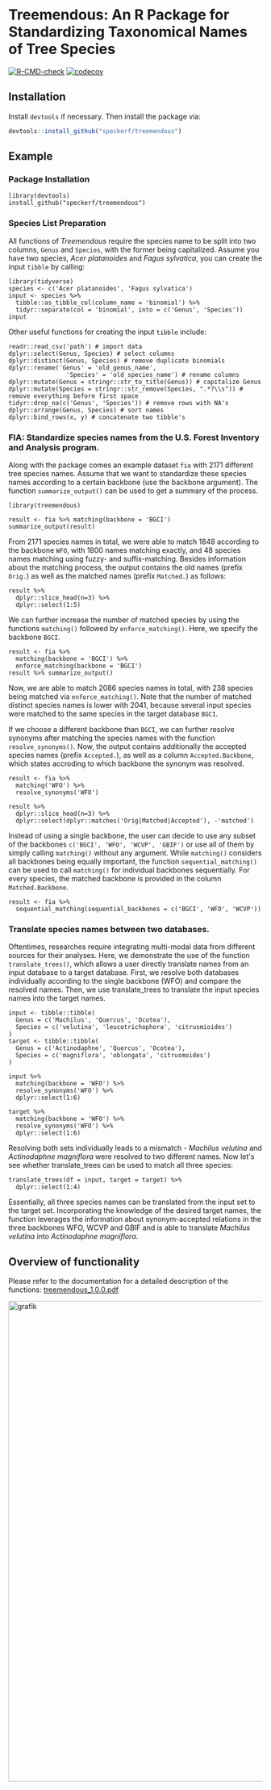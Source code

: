 # Treemendous: An R Package for Standardizing Taxonomical Names of Tree Species

[![R-CMD-check](https://github.com/speckerf/treemendous/actions/workflows/R-CMD-check.yml/badge.svg)](https://github.com/speckerf/treemendous/actions/workflows/R-CMD-check.yml)
[![codecov](https://codecov.io/gh/speckerf/treemendous/branch/main/graph/badge.svg?token=XKTPGEMFDE)](https://codecov.io/gh/speckerf/treemendous)

## Installation

Install `devtools` if necessary. Then install the package via:
```r 
devtools::install_github("speckerf/treemendous")
```

## Example

### Package Installation

```{r install, eval=FALSE}
library(devtools)
install_github("speckerf/treemendous")
```

### Species List Preparation

All functions of _Treemendous_ require the species name to be split into two columns, `Genus` and `Species`, with the former being capitalized. Assume you have two species, _Acer platanoides_ and _Fagus sylvatica_, you can create the input `tibble` by calling: 


```{r input, message=FALSE}
library(tidyverse)
species <- c('Acer platanoides', 'Fagus sylvatica')
input <- species %>%
  tibble::as_tibble_col(column_name = 'binomial') %>%
  tidyr::separate(col = 'binomial', into = c('Genus', 'Species'))
input
```

Other useful functions for creating the input `tibble` include:

```{r, eval=FALSE}
readr::read_csv('path') # import data
dplyr::select(Genus, Species) # select columns
dplyr::distinct(Genus, Species) # remove duplicate binomials
dplyr::rename('Genus' = 'old_genus_name',
                'Species' = 'old_species_name') # rename columns
dplyr::mutate(Genus = stringr::str_to_title(Genus)) # capitalize Genus
dplyr::mutate(Species = stringr::str_remove(Species, ".*?\\s")) # remove everything before first space
tidyr::drop_na(c('Genus', 'Species')) # remove rows with NA's
dplyr::arrange(Genus, Species) # sort names
dplyr::bind_rows(x, y) # concatenate two tibble's

```

### FIA: Standardize species names from the U.S. Forest Inventory and Analysis program. 

Along with the package comes an example dataset `fia` with $2171$ different tree species names. Assume that we want to standardize these species names according to a certain backbone (use the backbone argument). The function `summarize_output()` can be used to get a summary of the process. 

```{r}
library(treemendous)
```

```{r, message=FALSE}
result <- fia %>% matching(backbone = 'BGCI')
summarize_output(result)
```

From $2171$ species names in total, we were able to match $1848$ according to the backbone `WFO`, with $1800$ names matching exactly, and $48$ species names matching using fuzzy- and suffix-matching. Besides information about the matching process, the output contains the old names (prefix `Orig.`) as well as the matched names (prefix `Matched.`) as follows:

```{r}
result %>% 
  dplyr::slice_head(n=3) %>%
  dplyr::select(1:5)
```

We can further increase the number of matched species by using the functions `matching()` followed by `enforce_matching()`. Here, we specify the backbone `BGCI`. 

```{r, message=FALSE}
result <- fia %>% 
  matching(backbone = 'BGCI') %>% 
  enforce_matching(backbone = 'BGCI')
result %>% summarize_output()
```

Now, we are able to match $2086$ species names in total, with $238$ species being matched via `enforce_matching()`. Note that the number of matched distinct species names is lower with $2041$, because several input species were matched to the same species in the target database `BGCI`. 

If we choose a different backbone than `BGCI`, we can further resolve synonyms after matching the species names with the function `resolve_synonyms()`. Now, the output contains additionally the accepted species names (prefix `Accepted.`), as well as a column `Accepted.Backbone`, which states accroding to which backbone the synonym was resolved.

```{r, message=FALSE}
result <- fia %>% 
  matching('WFO') %>% 
  resolve_synonyms('WFO')
```

```{r}
result %>% 
  dplyr::slice_head(n=3) %>% 
  dplyr::select(dplyr::matches('Orig|Matched|Accepted'), -'matched')
```

Instead of using a single backbone, the user can decide to use any subset of the backbones `c('BGCI', 'WFO', 'WCVP', 'GBIF')` or use all of them by simply calling `matching()` without any argument. While `matching()` considers all backbones being equally important, the function `sequential_matching()` can be used to call `matching()` for individual backbones sequentially. For every species, the matched backbone is provided in the column `Matched.Backbone`. 

```{r, eval=F, message=FALSE}
result <- fia %>% 
  sequential_matching(sequential_backbones = c('BGCI', 'WFO', 'WCVP'))
```

### Translate species names between two databases.

Oftentimes, researches require integrating multi-modal data from
different sources for their analyses. Here, we demonstrate the use of the 
function `translate_trees()`, which allows a user directly translate names from an input database to a target database. 
First, we resolve both databases individually according to the single backbone (WFO) and compare the resolved names. Then, we use translate\_trees to translate the input species names into the target names.

```{r}
input <- tibble::tibble(
  Genus = c('Machilus', 'Quercus', 'Ocotea'),
  Species = c('velutina', 'leucotrichophora', 'citrusmioides')
)
target <- tibble::tibble(
  Genus = c('Actinodaphne', 'Quercus', 'Ocotea'),
  Species = c('magniflora', 'oblongata', 'citrusmoides')
)
```

```{r, message=FALSE}
input %>%
  matching(backbone = 'WFO') %>%
  resolve_synonyms('WFO') %>%
  dplyr::select(1:6)
```

```{r, message=FALSE}
target %>%
  matching(backbone = 'WFO') %>%
  resolve_synonyms('WFO') %>%
  dplyr::select(1:6)
```

Resolving both sets individually leads to a mismatch - _Machilus velutina_ and _Actinodaphne magniflora_ were resolved to two different names. Now let's see whether translate\_trees can be used to match all three species: 

```{r, message=FALSE}
translate_trees(df = input, target = target) %>% 
  dplyr::select(1:4) 
```

Essentially, all three species names can be translated from the input set to the target set. Incorporating the knowledge of the desired target names, the function leverages the information about synonym-accepted relations in the three backbones WFO, WCVP and GBIF and is able to translate _Machilus velutina_ into _Actinodaphne magniflora_. 


## Overview of functionality

Please refer to the documentation for a detailed description of the functions: [treemendous_1.0.0.pdf](https://github.com/speckerf/treemendous/files/10360089/treemendous_1.0.0.pdf)

<img width="953" alt="grafik" src="https://user-images.githubusercontent.com/71322309/196914510-0074d30c-52b9-4d45-a234-cfce98363f02.png">


